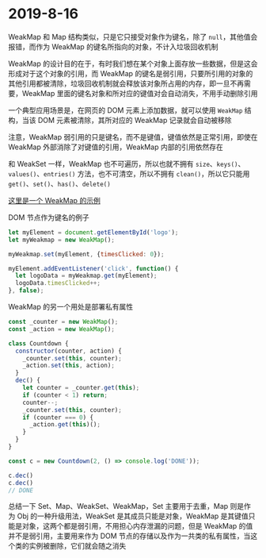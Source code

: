 # 2019-8-16

WeakMap 和 Map 结构类似，只是它只接受对象作为键名，除了 `null`，其他值会报错，而作为 WeakMap 的键名所指向的对象，不计入垃圾回收机制

WeakMap 的设计目的在于，有时我们想在某个对象上面存放一些数据，但是这会形成对于这个对象的引用，而 WeakMap 的键名是弱引用，只要所引用的对象的其他引用都被清除，垃圾回收机制就会释放该对象所占用的内存，即一旦不再需要，WeakMap 里面的键名对象和所对应的键值对会自动消失，不用手动删除引用

一个典型应用场景是，在网页的 DOM 元素上添加数据，就可以使用 `WeakMap` 结构，当该 DOM 元素被清除，其所对应的 WeakMap 记录就会自动被移除

注意，WeakMap 弱引用的只是键名，而不是键值，键值依然是正常引用，即使在 WeakMap 外部消除了对键值的引用，WeakMap 内部的引用依然存在

和 WeakSet 一样，WeakMap 也不可遍历，所以也就不拥有 `size`、`keys()`、`values()`、`entries()` 方法，也不可清空，所以不拥有 `clean()`，所以它只能用 `get()`、`set()`、`has()`、`delete()`

[这里是一个 WeakMap 的示例](http://es6.ruanyifeng.com/#docs/set-map#WeakMap-%E7%9A%84%E7%A4%BA%E4%BE%8B)

DOM 节点作为键名的例子

```JavaScript
let myElement = document.getElementById('logo');
let myWeakmap = new WeakMap();

myWeakmap.set(myElement, {timesClicked: 0});

myElement.addEventListener('click', function() {
  let logoData = myWeakmap.get(myElement);
  logoData.timesClicked++;
}, false);
```

WeakMap 的另一个用处是部署私有属性

```JavaScript
const _counter = new WeakMap();
const _action = new WeakMap();

class Countdown {
  constructor(counter, action) {
    _counter.set(this, counter);
    _action.set(this, action);
  }
  dec() {
    let counter = _counter.get(this);
    if (counter < 1) return;
    counter--;
    _counter.set(this, counter);
    if (counter === 0) {
      _action.get(this)();
    }
  }
}

const c = new Countdown(2, () => console.log('DONE'));

c.dec()
c.dec()
// DONE
```

总结一下 Set、Map、WeakSet、WeakMap，Set 主要用于去重，Map 则是作为 Obj 的一种升级用法，WeakSet 是其成员只能是对象，WeakMap 是其键值只能是对象，这两个都是弱引用，不用担心内存泄漏的问题，但是 WeakMap 的值并不是弱引用，主要用来作为 DOM 节点的存储以及作为一共类的私有属性，当这个类的实例被删除，它们就会随之消失
